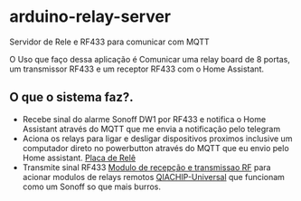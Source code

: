 # arduino-relay-server
Servidor de Rele e RF433 para comunicar com MQTT

O Uso que faço dessa aplicação é Comunicar uma relay board de 8 portas, um transmissor RF433 e um receptor RF433 com o Home Assistant.


O que o sistema faz?.
-------------

- Recebe sinal do alarme Sonoff DW1 por RF433 e notifica o Home Assistant através do MQTT que me envia a notificação pelo telegram
- Aciona os relays para ligar e desligar dispositivos proximos inclusive um computador direto no powerbutton através do MQTT que eu envio pelo Home assistant. [Placa de Relê](https://pt.aliexpress.com/item/New-5V-8-Channel-Relay-Module-Board-for-Arduino-PIC-AVR-MCU-DSP-ARM-Electronic/1803836311.html?spm=a2g03.search0204.3.51.1e6a2c1fja9bO8&s=p&ws_ab_test=searchweb0_0,searchweb201602_1_10065_10068_10547_319_10059_10884_317_10548_10887_10696_321_322_10084_453_10083_454_10103_10618_10307_537_536_10902,searchweb201603_16,ppcSwitch_0&algo_expid=2ee3298b-6564-47e9-a5cb-90d7c8b86073-8&algo_pvid=2ee3298b-6564-47e9-a5cb-90d7c8b86073&transAbTest=ae803_4)
- Transmite sinal RF433 [Modulo de recepção e transmissao RF](https://pt.aliexpress.com/item/Lote-1-1-par-2-pcs-433-mhz-RF-transmissor-e-receptor-M-dulo-kit-de/32896066427.html?spm=a2g03.search0204.3.270.519ce2f68P2u5z&transAbTest=ae803_4&ws_ab_test=searchweb0_0%2Csearchweb201602_1_10065_10068_10547_319_10059_10884_317_10548_10887_10696_321_322_10084_453_10083_454_10103_10618_10307_537_536_10902%2Csearchweb201603_16%2CppcSwitch_0&algo_pvid=fc5f06ee-4e91-409e-a736-f9f7d2a0fe64&algo_expid=fc5f06ee-4e91-409e-a736-f9f7d2a0fe64-37) para acionar modulos de relays remotos [QIACHIP-Universal](https://pt.aliexpress.com/item/QIACHIP-Universal-433-MHz-Wireless-Switch-Controle-Remoto-AC-85-V-110-V-220-V-1CH/32870812191.html?spm=a2g0s.9042311.0.0.2798b90aaA1KEm "QIACHIP Universal") que funcionam como um Sonoff so que mais burros.
